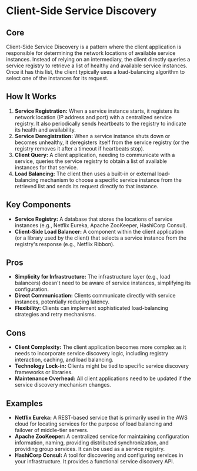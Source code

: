 # Client-Side Service Discovery

## Core

Client-Side Service Discovery is a pattern where the client application is responsible for determining the network locations of available service instances. Instead of relying on an intermediary, the client directly queries a service registry to retrieve a list of healthy and available service instances. Once it has this list, the client typically uses a load-balancing algorithm to select one of the instances for its request.

## How It Works

1.  **Service Registration:** When a service instance starts, it registers its network location (IP address and port) with a centralized service registry. It also periodically sends heartbeats to the registry to indicate its health and availability.
2.  **Service Deregistration:** When a service instance shuts down or becomes unhealthy, it deregisters itself from the service registry (or the registry removes it after a timeout if heartbeats stop).
3.  **Client Query:** A client application, needing to communicate with a service, queries the service registry to obtain a list of available instances for that service.
4.  **Load Balancing:** The client then uses a built-in or external load-balancing mechanism to choose a specific service instance from the retrieved list and sends its request directly to that instance.

## Key Components

-   **Service Registry:** A database that stores the locations of service instances (e.g., Netflix Eureka, Apache ZooKeeper, HashiCorp Consul).
-   **Client-Side Load Balancer:** A component within the client application (or a library used by the client) that selects a service instance from the registry's response (e.g., Netflix Ribbon).

## Pros

-   **Simplicity for Infrastructure:** The infrastructure layer (e.g., load balancers) doesn't need to be aware of service instances, simplifying its configuration.
-   **Direct Communication:** Clients communicate directly with service instances, potentially reducing latency.
-   **Flexibility:** Clients can implement sophisticated load-balancing strategies and retry mechanisms.

## Cons

-   **Client Complexity:** The client application becomes more complex as it needs to incorporate service discovery logic, including registry interaction, caching, and load balancing.
-   **Technology Lock-in:** Clients might be tied to specific service discovery frameworks or libraries.
-   **Maintenance Overhead:** All client applications need to be updated if the service discovery mechanism changes.

## Examples

-   **Netflix Eureka:** A REST-based service that is primarily used in the AWS cloud for locating services for the purpose of load balancing and failover of middle-tier servers.
-   **Apache ZooKeeper:** A centralized service for maintaining configuration information, naming, providing distributed synchronization, and providing group services. It can be used as a service registry.
-   **HashiCorp Consul:** A tool for discovering and configuring services in your infrastructure. It provides a functional service discovery API.

